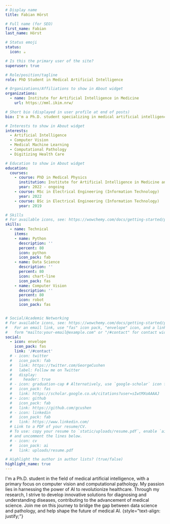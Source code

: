 ```yaml
---
# Display name
title: Fabian Hörst

# Full name (for SEO)
first_name: Fabian
last_name: Hörst

# Status emoji
status:
  icon: ☕️

# Is this the primary user of the site?
superuser: true

# Role/position/tagline
role: PhD Student in Medical Artificial Intelligence

# Organizations/Affiliations to show in About widget
organizations:
  - name: Institute for Artificial Intelligence in Medicine
    url: https://mml.ikim.nrw/

# Short bio (displayed in user profile at end of posts)
bio: I'm a Ph.D. student specializing in medical artificial intelligence, with a focus on computer vision and computational pathology. Passionate about leveraging AI to advance healthcare.

# Interests to show in About widget
interests:
  - Artificial Intelligence
  - Computer Vision
  - Medical Machine Learning
  - Computational Pathology
  - Digitizing Health Care

# Education to show in About widget
education:
  courses:
    - course: PhD in Medical Physics
      institution: Institute for Artificial Intelligence in Medicine and Technical University of Dortmund
      year: 2022 - ongoing
    - course: MSc in Electrical Engineering (Information Technology)
      year: 2022
    - course: BSc in Electrical Engineering (Information Technology)
      year: 2019

# Skills
# For available icons, see: https://wowchemy.com/docs/getting-started/page-builder/#icons
skills:
  - name: Technical
    items:
    - name: Python
      description: ''
      percent: 80
      icon: python
      icon_pack: fab
    - name: Data Science
      description: ''
      percent: 80
      icon: chart-line
      icon_pack: fas
    - name: Computer Vision
      description: ''
      percent: 80
      icon: robot
      icon_pack: fas


# Social/Academic Networking
# For available icons, see: https://wowchemy.com/docs/getting-started/page-builder/#icons
#   For an email link, use "fas" icon pack, "envelope" icon, and a link in the
#   form "mailto:your-email@example.com" or "/#contact" for contact widget.
social:
  - icon: envelope
    icon_pack: fas
    link: '/#contact'
  # - icon: twitter
  #   icon_pack: fab
  #   link: https://twitter.com/GeorgeCushen
  #   label: Follow me on Twitter
  #   display:
  #     header: true
  # - icon: graduation-cap # Alternatively, use `google-scholar` icon from `ai` icon pack
  #   icon_pack: fas
  #   link: https://scholar.google.co.uk/citations?user=sIwtMXoAAAAJ
  # - icon: github
  #   icon_pack: fab
  #   link: https://github.com/gcushen
  # - icon: linkedin
  #   icon_pack: fab
  #   link: https://www.linkedin.com/
  # Link to a PDF of your resume/CV.
  # To use: copy your resume to `static/uploads/resume.pdf`, enable `ai` icons in `params.yaml`,
  # and uncomment the lines below.
  # - icon: cv
  #   icon_pack: ai
  #   link: uploads/resume.pdf

# Highlight the author in author lists? (true/false)
highlight_name: true
---
```


I'm a Ph.D. student in the field of medical artificial intelligence, with a primary focus on computer vision and computational pathology. My passion lies in harnessing the power of AI to revolutionize healthcare. Through my research, I strive to develop innovative solutions for diagnosing and understanding diseases,  contributing to the advancement of medical science. Join me on this journey to bridge the gap between data science and pathology, and help shape the future of medical AI.
{style="text-align: justify;"}
